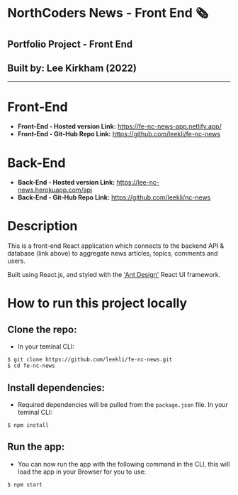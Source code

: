 # **NorthCoders News - Front End 🗞**

## Portfolio Project - Front End

## Built by: Lee Kirkham (2022)

---

# Front-End

- **Front-End - Hosted version Link:** https://fe-nc-news-app.netlify.app/
- **Front-End - Git-Hub Repo Link:** https://github.com/leekli/fe-nc-news

# Back-End

- **Back-End - Hosted version Link:** https://lee-nc-news.herokuapp.com/api
- **Back-End - Git-Hub Repo Link:** https://github.com/leekli/nc-news

# Description

This is a front-end React application which connects to the backend API & database (link above) to aggregate news articles, topics, comments and users.

Built using React.js, and styled with the ['Ant Design'](https://ant.design/) React UI framework.

# How to run this project locally

## Clone the repo:

- In your teminal CLI:

```
$ git clone https://github.com/leekli/fe-nc-news.git
$ cd fe-nc-news
```

## Install dependencies:

- Required dependencies will be pulled from the `package.json` file. In your teminal CLI:

```
$ npm install
```

## Run the app:

- You can now run the app with the following command in the CLI, this will load the app in your Browser for you to use:

```
$ npm start
```
